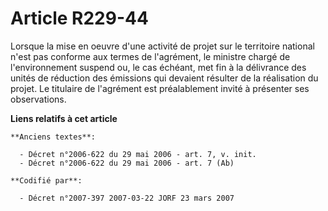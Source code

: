 # Article R229-44

Lorsque la mise en oeuvre d'une activité de projet sur le territoire national n'est pas conforme aux termes de l'agrément, le
ministre chargé de l'environnement suspend ou, le cas échéant, met fin à la délivrance des unités de réduction des émissions
qui devaient résulter de la réalisation du projet. Le titulaire de l'agrément est préalablement invité à présenter ses
observations.

**Liens relatifs à cet article**

	**Anciens textes**:

	  - Décret n°2006-622 du 29 mai 2006 - art. 7, v. init.
	  - Décret n°2006-622 du 29 mai 2006 - art. 7 (Ab)

	**Codifié par**:

	  - Décret n°2007-397 2007-03-22 JORF 23 mars 2007
